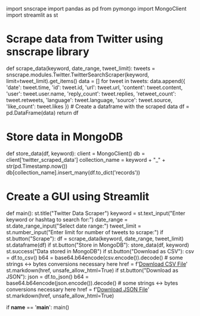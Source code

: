 import snscrape
import pandas as pd
from pymongo import MongoClient
import streamlit as st

# Scrape data from Twitter using snscrape library
def scrape_data(keyword, date_range, tweet_limit):
    tweets = snscrape.modules.Twitter.TwitterSearchScraper(keyword, limit=tweet_limit).get_items()
    data = []
    for tweet in tweets:
        data.append({
            'date': tweet.time,
            'id': tweet.id,
            'url': tweet.url,
            'content': tweet.content,
            'user': tweet.user.name,
            'reply_count': tweet.replies,
            'retweet_count': tweet.retweets,
            'language': tweet.language,
            'source': tweet.source,
            'like_count': tweet.likes
        })
    # Create a dataframe with the scraped data
    df = pd.DataFrame(data)
    return df

# Store data in MongoDB
def store_data(df, keyword):
    client = MongoClient()
    db = client['twitter_scraped_data']
    collection_name = keyword + "_" + str(pd.Timestamp.now())
    db[collection_name].insert_many(df.to_dict('records'))

# Create a GUI using Streamlit
def main():
    st.title("Twitter Data Scraper")
    keyword = st.text_input("Enter keyword or hashtag to search for:")
    date_range = st.date_range_input("Select date range:")
    tweet_limit = st.number_input("Enter limit for number of tweets to scrape:")
    if st.button("Scrape"):
        df = scrape_data(keyword, date_range, tweet_limit)
        st.dataframe(df)
        if st.button("Store in MongoDB"):
            store_data(df, keyword)
            st.success("Data stored in MongoDB")
        if st.button("Download as CSV"):
            csv = df.to_csv()
            b64 = base64.b64encode(csv.encode()).decode()  # some strings <-> bytes conversions necessary here
            href = f'<a href="data:file/csv;base64,{b64}" download="{keyword}_tweets.csv">Download CSV File</a>'
            st.markdown(href, unsafe_allow_html=True)
        if st.button("Download as JSON"):
            json = df.to_json()
            b64 = base64.b64encode(json.encode()).decode()  # some strings <-> bytes conversions necessary here
            href = f'<a href="data:file/json;base64,{b64}" download="{keyword}_tweets.json">Download JSON File</a>'
            st.markdown(href, unsafe_allow_html=True)

if __name__ == '__main__':
    main()
